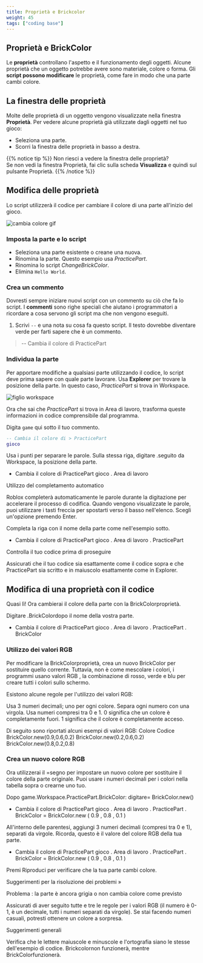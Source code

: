 ```yaml
---
title: Proprietà e Brickcolor
weight: 45
tags: ["coding base"] 
---
```


## Proprietà e BrickColor

Le **proprietà** controllano l'aspetto e il funzionamento degli oggetti. Alcune proprietà che un oggetto potrebbe avere sono materiale, colore o forma. Gli **script possono modificare** le proprietà, come fare in modo che una parte cambi colore.

## La finestra delle proprietà

Molte delle proprietà di un oggetto vengono visualizzate nella finestra **Proprietà**. Per vedere alcune proprietà già utilizzate dagli oggetti nel tuo gioco:

* Seleziona una parte.
* Scorri la finestra delle proprietà in basso a destra.

{{% notice tip %}}
Non riesci a vedere la finestra delle proprietà?  
Se non vedi la finestra Proprietà, fai clic sulla scheda **Visualizza** e quindi sul pulsante Proprietà.
{{% /notice %}}

## Modifica delle proprietà

Lo script utilizzerà il codice per cambiare il colore di una parte all'inizio del gioco.

![cambia colore gif](cambia-colore.gif)

### Imposta la parte e lo script

* Seleziona una parte esistente o creane una nuova.
* Rinomina la parte. Questo esempio usa *PracticePart*.
* Rinomina lo script *ChangeBrickColor*.
* Elimina `Hello World`.

### Crea un commento

Dovresti sempre iniziare nuovi script con un commento su ciò che fa lo script. I **commenti** sono righe speciali che aiutano i programmatori a ricordare a cosa servono gli script ma che non vengono eseguiti.

1. Scrivi `--` e una nota su cosa fa questo script. Il testo dovrebbe diventare verde per farti sapere che è un commento.
> -- Cambia il colore di PracticePart

### Individua la parte

Per apportare modifiche a qualsiasi parte utilizzando il codice, lo script deve prima sapere con quale parte lavorare. Usa **Explorer** per trovare la posizione della parte. In questo caso, *PracticePart* si trova in Workspace.

![figlio workspace](WorkspaceChildren_480x320.png)

Ora che sai che *PracticePart* si trova in Area di lavoro, trasforma queste informazioni in codice comprensibile dal programma.

Digita `game` qui sotto il tuo commento.

```lua
-- Cambia il colore di > PracticePart
gioco
```

Usa i punti per separare le parole. Sulla stessa riga, digitare .seguito da Workspace, la posizione della parte.

- Cambia il colore di PracticePart
gioco . Area di lavoro

Utilizzo del completamento automatico

Roblox completerà automaticamente le parole durante la digitazione per accelerare il processo di codifica. Quando vengono visualizzate le parole, puoi utilizzare i tasti freccia per spostarti verso il basso nell'elenco. Scegli un'opzione premendo Enter.

Completa la riga con il nome della parte come nell'esempio sotto.

- Cambia il colore di PracticePart
gioco . Area di lavoro . PracticePart

Controlla il tuo codice prima di proseguire

Assicurati che il tuo codice sia esattamente come il codice sopra e che PracticePart sia scritto e in maiuscolo esattamente come in Explorer.

## Modifica di una proprietà con il codice

Quasi lì! Ora cambierai il colore della parte con la BrickColorproprietà.

Digitare .BrickColordopo il nome della vostra parte.

- Cambia il colore di PracticePart
gioco . Area di lavoro . PracticePart . BrickColor

### Utilizzo dei valori RGB

Per modificare la BrickColorproprietà, crea un nuovo BrickColor per sostituire quello corrente. Tuttavia, non è come mescolare i colori, i programmi usano valori RGB , la combinazione di rosso, verde e blu per creare tutti i colori sullo schermo.

Esistono alcune regole per l'utilizzo dei valori RGB:

Usa 3 numeri decimali; uno per ogni colore.
Separa ogni numero con una virgola.
Usa numeri compresi tra 0 e 1. 0 significa che un colore è completamente fuori. 1 significa che il colore è completamente acceso.

Di seguito sono riportati alcuni esempi di valori RGB:
Colore 	Codice
BrickColor.new(0.9,0.6,0.2)
BrickColor.new(0.2,0.6,0.2)
BrickColor.new(0.8,0.2,0.8)

### Crea un nuovo colore RGB

Ora utilizzerai il =segno per impostare un nuovo colore per sostituire il colore della parte originale. Puoi usare i numeri decimali per i colori nella tabella sopra o crearne uno tuo.

Dopo game.Workspace.PracticePart.BrickColor: digitare= BrickColor.new()

- Cambia il colore di PracticePart
gioco . Area di lavoro . PracticePart . BrickColor = BrickColor.new ( 0.9 , 0.8 , 0.1 ) 

All'interno delle parentesi, aggiungi 3 numeri decimali (compresi tra 0 e 1), separati da virgole. Ricorda, questo è il valore del colore RGB della tua parte.

- Cambia il colore di PracticePart
gioco . Area di lavoro . PracticePart . BrickColor = BrickColor.new ( 0.9 , 0.8 , 0.1 ) 

Premi Riproduci per verificare che la tua parte cambi colore.

Suggerimenti per la risoluzione dei problemi »

Problema : la parte è ancora grigia o non cambia colore come previsto

Assicurati di aver seguito tutte e tre le regole per i valori RGB (il numero è 0-1, è un decimale, tutti i numeri separati da virgole).
Se stai facendo numeri casuali, potresti ottenere un colore a sorpresa.

Suggerimenti generali

Verifica che le lettere maiuscole e minuscole e l'ortografia siano le stesse dell'esempio di codice. Brickcolornon funzionerà, mentre BrickColorfunzionerà.


